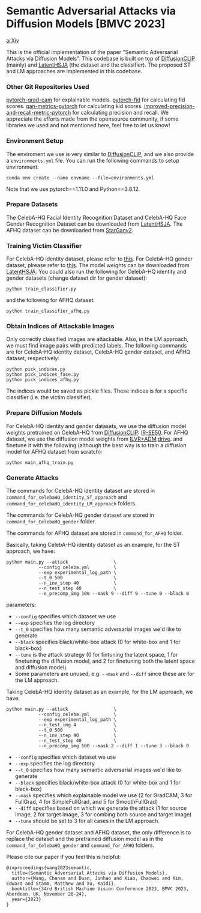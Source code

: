 # Semantic Adversarial Attacks via Diffusion Models [BMVC 2023]

[arXiv](https://arxiv.org/abs/2309.07398)

This is the official implementation of the paper "Semantic Adversarial Attacks via Diffusion Models".
This codebase is built on top of [DiffusionCLIP](https://github.com/gwang-kim/DiffusionCLIP) (mainly) and [LatentHSJA](https://github.com/ndb796/LatentHSJA) (the dataset and the classifier).
The proposed ST and LM approaches are implemented in this codebase.

### Other Git Repositories Used

[pytorch-grad-cam](https://github.com/jacobgil/pytorch-grad-cam) for explainable models.
[pytorch-fid](https://github.com/mseitzer/pytorch-fid) for calculating fid scores.
[gan-metrics-pytorch](https://github.com/abdulfatir/gan-metrics-pytorch) for calculating kid scores.
[improved-precision-and-recall-metric-pytorch](https://github.com/youngjung/improved-precision-and-recall-metric-pytorch) for calculating precision and recall.
We appreciate the efforts made from the opensource community, if some libraries we used and not mentioned here, feel free to let us know!

### Environment Setup

The enviroment we use is very similar to [DiffusionCLIP](https://github.com/gwang-kim/DiffusionCLIP), and we also provide a `environments.yml` file. You can run the following commands to setup environment:

```shell
conda env create --name envname --file=environments.yml
```

Note that we use pytorch==1.11.0 and Python==3.8.12.

### Prepare Datasets

The CelebA-HQ Facial Identity Recognition Dataset and CelebA-HQ Face Gender Recognition Dataset can be downloaded from [LatentHSJA](https://github.com/ndb796/LatentHSJA).
The AFHQ dataset can be downloaded from [StarGanv2](https://github.com/clovaai/stargan-v2).

### Training Victim Classifier

For CelebA-HQ identity dataset, please refer to [this](https://github.com/ndb796/LatentHSJA/blob/main/classification_models/Face_Gender_Classification_Using_Transfer_Learning_with_ResNet18_Resolution_256_Normalize_05.ipynb).
For CelebA-HQ gender dataset, plrease refer to [this](https://github.com/ndb796/LatentHSJA/blob/main/classification_models/Facial_Identity_Classification_Using_Transfer_Learning_with_ResNet18_Resolution_256_Normalize_05.ipynb).
The model weights can be downloaded from [LatentHSJA](https://github.com/ndb796/LatentHSJA).
You could also run the following for CelebA-HQ identity and gender datasets (change dataset dir for gender dataset):

```shell
python train_classifier.py
```

and the following for AFHQ dataset:

```shell
python train_classifier_afhq.py
```

### Obtain Indices of Attackable Images

Only correctly classified images are attackable. Also, in the LM approach, we must find image pairs with predicted labels.
The following commands are for CelebA-HQ identity dataset, CelebA-HQ gender dataset, and AFHQ dataset, respectively:

```shell
python pick_indices.py
python pick_indices_face.py
python pick_indices_afhq.py
```

The indices would be saved as pickle files. These indices is for a specific classifier (i.e. the victim classifier).

### Prepare Diffusion Models

For CelebA-HQ identity and gender datasets, we use the diffusion model weights pretrained on CelebA-HQ from [DiffusionCLIP](https://github.com/gwang-kim/DiffusionCLIP): [IR-SE50](https://drive.google.com/file/d/1KW7bjndL3QG3sxBbZxreGHigcCCpsDgn/view).
For AFHQ dataset, we use the diffusion model weights from [ILVR+ADM](https://github.com/jychoi118/ilvr_adm):[drive](https://onedrive.live.com/?authkey=%21AOIJGI8FUQXvFf8&id=72419B431C262344%21103807&cid=72419B431C262344).
and finetune it with the following (although the best way is to train a diffusion model for AFHQ dataset from scratch):

```shell
python main_afhq_train.py
```

### Generate Attacks

The commands for CelebA-HQ identity dataset are stored in `command_for_celebaHQ_identity_ST_approach` and `command_for_celebaHQ_identity_LM_approach` folders.

The commands for CelebA-HQ gender dataset are stored in `command_for_CelebaHQ_gender` folder.

The commands for AFHQ dataset are stored in `command_for_AFHQ` folder.

Basically, taking CelebA-HQ identity dataset as an example, for the ST approach, we have:

```shell
python main.py --attack                 \
            --config celeba.yml         \
            --exp experimental_log_path \
            --t_0 500                   \
            --n_inv_step 40             \
            --n_test_step 40            \
            --n_precomp_img 100 --mask 9 --diff 9 --tune 0 --black 0
```

parameters:

- `--config` specifies which dataset we use
- `--exp` specifies the log directory
- `--t_0` specifies how many semantic adversarial images we'd like to generate
- `--black` specifies black/white-box attack (0 for white-box and 1 for black-box)
- `--tune` is the attack strategy (0 for fintuning the latent space, 1 for finetuning the diffusion model, and 2 for finetuning both the latent space and diffusion model).
- Some parameters are unused, e.g. `--mask` and `--diff` since these are for the LM approach.

Taking CelebA-HQ identity dataset as an example, for the LM approach, we have:

```shell
python main.py --attack                 \
            --config celeba.yml         \
            --exp experimental_log_path \
            --n_test_img 4              \
            --t_0 500                   \
            --n_inv_step 40             \
            --n_test_step 40            \
            --n_precomp_img 500 --mask 2 --diff 1 --tune 3 --black 0
```

- `--config` specifies which dataset we use
- `--exp` specifies the log directory
- `--t_0` specifies how many semantic adversarial images we'd like to generate
- `--black` specifies black/white-box attack (0 for white-box and 1 for black-box)
- `--mask` specifies which explainable model we use (2 for GradCAM, 3 for FullGrad, 4 for SimpleFullGrad, and 5 for SmoothFullGrad)
- `--diff` specifies based on which we generate the attack (1 for source image, 2 for target image, 3 for combing both source and target image)
- `--tune` should be set to 3 for all cases in the LM approach.

For CelebA-HQ gender dataset and AFHQ dataset, the only difference is to replace the dataset and the pretrained diffusion model as in the `command_for_CelebaHQ_gender` and `command_for_AFHQ` folders.

Please cite our paper if you feel this is helpful:

```
@inproceedings{wang2023semantic,
  title={Semantic Adversarial Attacks via Diffusion Models},
  author={Wang, Chenan and Duan, Jinhao and Xiao, Chaowei and Kim, Edward and Stamm, Matthew and Xu, Kaidi},
  booktitle={34rd British Machine Vision Conference 2023, BMVC 2023, Aberdeen, UK, November 20-24},
  year={2023}
}
```
